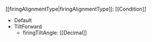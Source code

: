 [[firingAlignmentType|firingAlignmentType]]: [[Condition]]
   * Default
   * TiltForward
     * firingTiltAngle: [[Decimal]]
